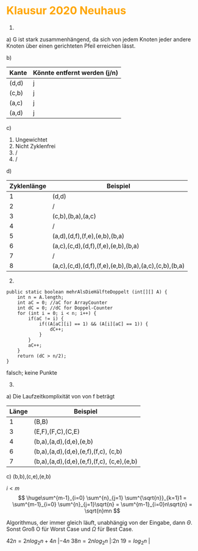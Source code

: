# <font color = "orange">Klausur 2020 Neuhaus</font>
1)
a) 
G ist stark zusammenhängend, da sich von jedem Knoten jeder andere Knoten über einen gerichteten Pfeil erreichen lässt.

b)

| Kante | Könnte entfernt werden (j/n) |
| ----- | ---------------------------- |
| (d,d) | j                            |
| (c,b) | j                            |
| (a,c) | j                            |
| (a,d) | j                            |
c) 
1. Ungewichtet
2. Nicht Zyklenfrei
3. / 
4. / 

d)

| Zyklenlänge | Beispiel                                              |
| ----------- | ----------------------------------------------------- |
| 1           | (d,d)                                                 |
| 2           | /                                                     |
| 3           | (c,b),(b,a),(a,c)                                     |
| 4           | /                                                     |
| 5           | (a,d),(d,f),(f,e),(e,b),(b,a)                         |
| 6           | (a,c),(c,d),(d,f),(f,e),(e,b),(b,a)                   |
| 7           | /                                                     |
| 8           | (a,c),(c,d),(d,f),(f,e),(e,b),(b,a),(a,c),(c,b),(b,a) |

2)
```
public static boolean mehrAlsDieHälfteDoppelt (int[][] A) {
	int n = A.length;
	int aC = 0; //aC for ArrayCounter
	int dC = 0; //dC for Doppel-Counter
	for (int i = 0; i < n; i++) {
		if(aC != i) {
			if((A[aC][i] == 1) && (A[i][aC] == 1)) {
				dC++;
			}
		}
		aC++;
	}
	return (dC > n/2);
}
```

falsch; keine Punkte

3)
a) 
Die Laufzeitkomplixität von von f beträgt 























































| Länge | Beispiel                                   |
| ----- | ------------------------------------------ |
| 1     | (B,B)                                      |
| 3     | (E,F),(F,C),(C,E)                          |
| 4     | (b,a),(a,d),(d,e),(e,b)                    |
| 6     | (b,a),(a,d),(d,e),(e,f),(f,c), (c,b)       |
| 7     | (b,a),(a,d),(d,e),(e,f),(f,c), (c,e),(e,b) |

c)
(b,b),(c,e),(e,b)

$i<m$
$$
\huge\sum^{m-1}_{i=0} \sum^{n}_{j=1} \sum^{\sqrt{n}}_{k=1}1 = \sum^{m-1}_{i=0} \sum^{n}_{j=1}\sqrt{n} = \sum^{m-1}_{i=0}n\sqrt{n} = \sqrt{n}mn
$$

Algorithmus, der immer gleich läuft, unabhängig von der Eingabe, dann $\Theta$. Sonst Groß O für Worst Case und $\Omega$ für Best Case.

$42n=2nlog_2n +4n$ |$-4n$
$38n = 2nlog_2n$ |:2n
$19 = log_2n$ | 
